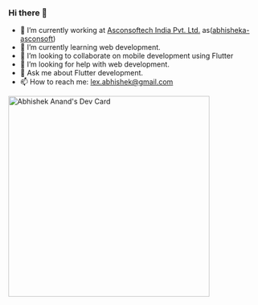 ### Hi there 👋

<!--
**av153k/av153k** is a ✨ _special_ ✨ repository because its `README.md` (this file) appears on your GitHub profile.
-->
- 🔭 I’m currently working at [Asconsoftech India Pvt. Ltd.](https://asconsoftech.com/) as([abhisheka-asconsoft](https://github.com/abhisheka-asconsoft))
- 🌱 I’m currently learning web development. 
- 👯 I’m looking to collaborate on mobile development using Flutter
- 🤔 I’m looking for help with web development.
- 💬 Ask me about Flutter development.
- 📫 How to reach me: lex.abhishek@gmail.com

<a href="https://app.daily.dev/av153k"><img src="https://api.daily.dev/devcards/c388fc024e8746a29846d40c54b26a40.png?r=17s" width="400" alt="Abhishek Anand's Dev Card"/></a>
